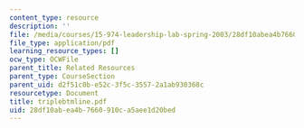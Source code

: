 ```yaml
---
content_type: resource
description: ''
file: /media/courses/15-974-leadership-lab-spring-2003/28df10abea4b7660910ca5aee1d20bed_triplebtmline.pdf
file_type: application/pdf
learning_resource_types: []
ocw_type: OCWFile
parent_title: Related Resources
parent_type: CourseSection
parent_uid: d2f51c0b-e52c-3f5c-3557-2a1ab930368c
resourcetype: Document
title: triplebtmline.pdf
uid: 28df10ab-ea4b-7660-910c-a5aee1d20bed
---
```

